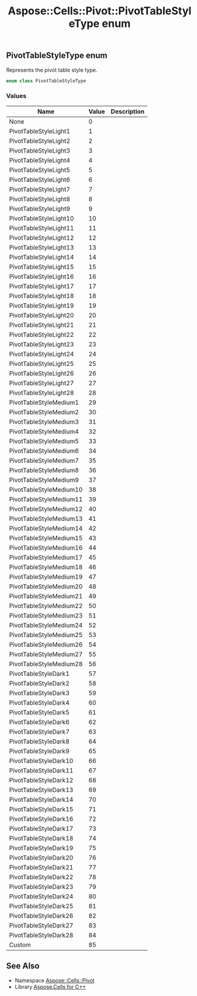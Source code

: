 ﻿---
title: Aspose::Cells::Pivot::PivotTableStyleType enum
linktitle: PivotTableStyleType
second_title: Aspose.Cells for C++ API Reference
description: 'Aspose::Cells::Pivot::PivotTableStyleType enum. Represents the pivot table style type in C++.'
type: docs
weight: 3600
url: /cpp/aspose.cells.pivot/pivottablestyletype/
---
## PivotTableStyleType enum


Represents the pivot table style type.

```cpp
enum class PivotTableStyleType
```

### Values

| Name | Value | Description |
| --- | --- | --- |
| None | 0 | <br> |
| PivotTableStyleLight1 | 1 | <br> |
| PivotTableStyleLight2 | 2 | <br> |
| PivotTableStyleLight3 | 3 | <br> |
| PivotTableStyleLight4 | 4 | <br> |
| PivotTableStyleLight5 | 5 | <br> |
| PivotTableStyleLight6 | 6 | <br> |
| PivotTableStyleLight7 | 7 | <br> |
| PivotTableStyleLight8 | 8 | <br> |
| PivotTableStyleLight9 | 9 | <br> |
| PivotTableStyleLight10 | 10 | <br> |
| PivotTableStyleLight11 | 11 | <br> |
| PivotTableStyleLight12 | 12 | <br> |
| PivotTableStyleLight13 | 13 | <br> |
| PivotTableStyleLight14 | 14 | <br> |
| PivotTableStyleLight15 | 15 | <br> |
| PivotTableStyleLight16 | 16 | <br> |
| PivotTableStyleLight17 | 17 | <br> |
| PivotTableStyleLight18 | 18 | <br> |
| PivotTableStyleLight19 | 19 | <br> |
| PivotTableStyleLight20 | 20 | <br> |
| PivotTableStyleLight21 | 21 | <br> |
| PivotTableStyleLight22 | 22 | <br> |
| PivotTableStyleLight23 | 23 | <br> |
| PivotTableStyleLight24 | 24 | <br> |
| PivotTableStyleLight25 | 25 | <br> |
| PivotTableStyleLight26 | 26 | <br> |
| PivotTableStyleLight27 | 27 | <br> |
| PivotTableStyleLight28 | 28 | <br> |
| PivotTableStyleMedium1 | 29 | <br> |
| PivotTableStyleMedium2 | 30 | <br> |
| PivotTableStyleMedium3 | 31 | <br> |
| PivotTableStyleMedium4 | 32 | <br> |
| PivotTableStyleMedium5 | 33 | <br> |
| PivotTableStyleMedium6 | 34 | <br> |
| PivotTableStyleMedium7 | 35 | <br> |
| PivotTableStyleMedium8 | 36 | <br> |
| PivotTableStyleMedium9 | 37 | <br> |
| PivotTableStyleMedium10 | 38 | <br> |
| PivotTableStyleMedium11 | 39 | <br> |
| PivotTableStyleMedium12 | 40 | <br> |
| PivotTableStyleMedium13 | 41 | <br> |
| PivotTableStyleMedium14 | 42 | <br> |
| PivotTableStyleMedium15 | 43 | <br> |
| PivotTableStyleMedium16 | 44 | <br> |
| PivotTableStyleMedium17 | 45 | <br> |
| PivotTableStyleMedium18 | 46 | <br> |
| PivotTableStyleMedium19 | 47 | <br> |
| PivotTableStyleMedium20 | 48 | <br> |
| PivotTableStyleMedium21 | 49 | <br> |
| PivotTableStyleMedium22 | 50 | <br> |
| PivotTableStyleMedium23 | 51 | <br> |
| PivotTableStyleMedium24 | 52 | <br> |
| PivotTableStyleMedium25 | 53 | <br> |
| PivotTableStyleMedium26 | 54 | <br> |
| PivotTableStyleMedium27 | 55 | <br> |
| PivotTableStyleMedium28 | 56 | <br> |
| PivotTableStyleDark1 | 57 | <br> |
| PivotTableStyleDark2 | 58 | <br> |
| PivotTableStyleDark3 | 59 | <br> |
| PivotTableStyleDark4 | 60 | <br> |
| PivotTableStyleDark5 | 61 | <br> |
| PivotTableStyleDark6 | 62 | <br> |
| PivotTableStyleDark7 | 63 | <br> |
| PivotTableStyleDark8 | 64 | <br> |
| PivotTableStyleDark9 | 65 | <br> |
| PivotTableStyleDark10 | 66 | <br> |
| PivotTableStyleDark11 | 67 | <br> |
| PivotTableStyleDark12 | 68 | <br> |
| PivotTableStyleDark13 | 69 | <br> |
| PivotTableStyleDark14 | 70 | <br> |
| PivotTableStyleDark15 | 71 | <br> |
| PivotTableStyleDark16 | 72 | <br> |
| PivotTableStyleDark17 | 73 | <br> |
| PivotTableStyleDark18 | 74 | <br> |
| PivotTableStyleDark19 | 75 | <br> |
| PivotTableStyleDark20 | 76 | <br> |
| PivotTableStyleDark21 | 77 | <br> |
| PivotTableStyleDark22 | 78 | <br> |
| PivotTableStyleDark23 | 79 | <br> |
| PivotTableStyleDark24 | 80 | <br> |
| PivotTableStyleDark25 | 81 | <br> |
| PivotTableStyleDark26 | 82 | <br> |
| PivotTableStyleDark27 | 83 | <br> |
| PivotTableStyleDark28 | 84 | <br> |
| Custom | 85 | <br> |

## See Also

* Namespace [Aspose::Cells::Pivot](../)
* Library [Aspose.Cells for C++](../../)
